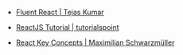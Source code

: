 -   [Fluent React | Tejas Kumar](https://learning.oreilly.com/library/view/fluent-react/9781098138707/)

-   [ReactJS Tutorial | tutorialspoint](https://www.tutorialspoint.com/reactjs/index.htm)

-   [React Key Concepts | Maximilian Schwarzmüller](https://www.amazon.com/React-Key-Concepts-Consolidate-knowledge-ebook/dp/B0B3XRRYHN/)